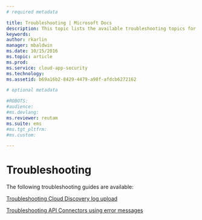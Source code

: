 ```yaml
---
# required metadata

title: Troubleshooting | Microsoft Docs
description: This topic lists the available troubleshooting topics for Cloud App Security.
keywords:
author: rkarlin
manager: mbaldwin
ms.date: 10/15/2016
ms.topic: article
ms.prod:
ms.service: cloud-app-security
ms.technology:
ms.assetid: b69a16b2-8429-4479-a98f-afdcb6272162

# optional metadata

#ROBOTS:
#audience:
#ms.devlang:
ms.reviewer: reutam
ms.suite: ems
#ms.tgt_pltfrm:
#ms.custom:

---
```


# Troubleshooting
The following troubleshooting guides are available:

[Troubleshooting Cloud Discovery log upload](troubleshooting-cloud-discovery.md)

[Troubleshooting API Connectors using error messages](troubleshooting-api-connectors-using-error-messages.md)